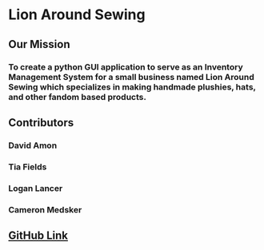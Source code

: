 # Lion Around Sewing

## Our Mission
### To create a python GUI application to serve as an Inventory Management System for a small business named Lion Around Sewing which specializes in making handmade plushies, hats, and other fandom based products.

## Contributors

### David Amon
### Tia Fields
### Logan Lancer
### Cameron Medsker


## [GitHub Link](https://github.com/Ckmedsker/SDEV_220_Final_Project_LAS)
